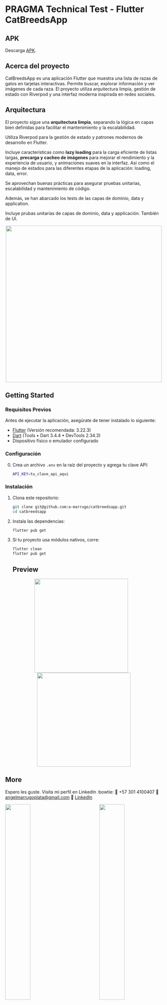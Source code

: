 # PRAGMA Technical Test - Flutter CatBreedsApp

## APK

Descarga [APK](https://upload.app/download/secure-scan-app/com.example.secure_scan_app/62b3d83a42a9217c550711792223180c79698066de6ec39198679e0e5e214e89).

## Acerca del proyecto

CatBreedsApp es una aplicación Flutter que muestra una lista de razas de gatos en tarjetas interactivas. Permite buscar, explorar información y ver imágenes de cada raza. El proyecto utiliza arquitectura limpia, gestión de estado con Riverpod y una interfaz moderna inspirada en redes sociales.

## Arquitectura

El proyecto sigue una **arquitectura limpia**, separando la lógica en capas bien definidas para facilitar el mantenimiento y la escalabilidad.

Utiliza Riverpod para la gestión de estado y patrones modernos de desarrollo en Flutter.

Incluye características como **lazy loading** para la carga eficiente de listas largas, **precarga y cacheo de imágenes** para mejorar el rendimiento y la experiencia de usuario, y animaciones suaves en la interfaz. Así como el manejo de estados para las diferentes etapas de la aplicación: loading, data, error.

Se aprovechan buenas prácticas para asegurar pruebas unitarias, escalabilidad y mantenimiento de código.

Además, se han abarcado los tests de las capas de dominio, data y application.

Incluye prubas unitarias de capas de dominio, data y applicación. También de UI.

<div align="center">
  <img src="https://github.com/user-attachments/assets/300b142a-78b8-4403-b737-090caca5b499" width="500"/>
</div>

## Getting Started

### Requisitos Previos

Antes de ejecutar la aplicación, asegúrate de tener instalado lo siguiente:

- [Flutter](https://flutter.dev/docs/get-started/install) (Versión recomendada: 3.22.3)
- [Dart](https://dart.dev/get-dart) (Tools • Dart 3.4.4 • DevTools 2.34.3)
- Dispositivo físico o emulador configurado

### Configuración

0. Crea un archivo `.env` en la raíz del proyecto y agrega tu clave API:

   ```sh
   API_KEY=tu_clave_api_aqui
   ```

### Instalación

1. Clona este repositorio:

   ```sh
   git clone git@github.com:a-marrugo/catbreedsapp.git
   cd catbreedsapp
   ```

2. Instala las dependencias:

   ```sh
   flutter pub get
   ```

3. Si tu proyecto usa módulos nativos, corre:

   ```sh
   flutter clean
   flutter pub get
   ```

   ## Preview

<div align="center">
  <img src='https://user-images.githubusercontent.com/29846058/131725937-4b630dff-0a8c-4014-8771-d7db96dfce00.jpeg' width='300' style="margin-right: 16px;"/>
  <img src='https://user-images.githubusercontent.com/29846058/131726016-eef062b6-e95a-4fe7-a7fb-7f9617073f19.jpeg' width='300'/>
</div>

## More

Espero les guste. Visita mi perfil en LinkedIn :bowtie:
:iphone: +57 301 4100407
:email: angelmarrugoplata@gmail.com
:link: [LinkedIn](https://www.linkedin.com/in/angelmarrugo/)

<img align='left' src='https://user-images.githubusercontent.com/29846058/127225908-1244c9ee-3d80-4f46-99e3-52b9dbeab291.gif' width='40%'>  
<img align='right' src='https://user-images.githubusercontent.com/29846058/127226289-08452ccf-9b37-4eed-876f-271ed2a0126b.gif' width='40%'>
